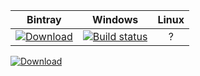 | Bintray | Windows | Linux  |
|:--------:|:---------:|:-----------------:|
|[![Download](https://api.bintray.com/packages/pluginx/testing/plugin.node:pluginx/images/download.svg)](https://bintray.com/pluginx/testing/plugin.node:pluginx/_latestVersion)|[![Build status](https://ci.appveyor.com/api/projects/status/github/Mingyiz/plugin.node?svg=true)](https://ci.appveyor.com/project/Mingyiz/plugin-node)|?


[![Download](https://api.bintray.com/packages/pluginx/stable/plugin.node:pluginx/images/download.svg)](https://bintray.com/pluginx/stable/plugin.node:pluginx/_latestVersion)

